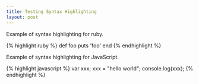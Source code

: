 ```yaml
---
title: Testing Syntax Highlighting
layout: post
---
```


Example of syntax highlighting for ruby.

{% highlight ruby %}
def foo
  puts 'foo'
end
{% endhighlight %}

Example of syntax highlighting for JavaScript.

{% highlight javascript %}
var xxx;
xxx = "hello world";
console.log(xxx);
{% endhighlight %}